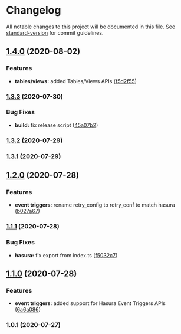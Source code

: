# Changelog

All notable changes to this project will be documented in this file. See [standard-version](https://github.com/conventional-changelog/standard-version) for commit guidelines.

## [1.4.0](https://github.com/aaronhayes/hasura-sdk/compare/v1.3.3...v1.4.0) (2020-08-02)


### Features

* **tables/views:** added Tables/Views APIs ([f5d2f55](https://github.com/aaronhayes/hasura-sdk/commit/f5d2f55a5b6826c3e71cdbe64e29fac90e43d4b7))

### [1.3.3](https://github.com/aaronhayes/hasura-sdk/compare/v1.3.2...v1.3.3) (2020-07-30)


### Bug Fixes

* **build:** fix release script ([45a07b2](https://github.com/aaronhayes/hasura-sdk/commit/45a07b25d1bbeba3c3f264f05bc5b80918b1a4a7))

### [1.3.2](https://github.com/aaronhayes/hasura-sdk/compare/v1.3.1...v1.3.2) (2020-07-29)

### [1.3.1](https://github.com/aaronhayes/hasura-sdk/compare/v1.2.0...v1.3.1) (2020-07-29)

## [1.2.0](https://github.com/aaronhayes/hasura-sdk/compare/v1.1.1...v1.2.0) (2020-07-28)


### Features

* **event triggers:** rename retry_config to retry_conf to match hasura ([b027a67](https://github.com/aaronhayes/hasura-sdk/commit/b027a672740bde1c8030ba7bf6c41013094fdcfa))

### [1.1.1](https://github.com/aaronhayes/hasura-sdk/compare/v1.1.0...v1.1.1) (2020-07-28)


### Bug Fixes

* **hasura:** fix export from index.ts ([f5032c7](https://github.com/aaronhayes/hasura-sdk/commit/f5032c787ad20b802790873664c49890727952a6))

## [1.1.0](https://github.com/aaronhayes/hasura-sdk/compare/v1.0.1...v1.1.0) (2020-07-28)


### Features

* **event triggers:** added support for Hasura Event Triggers APIs ([6a6a086](https://github.com/aaronhayes/hasura-sdk/commit/6a6a0862f6e18d20fb7711c82e26e05bc36dc798))

### 1.0.1 (2020-07-27)
